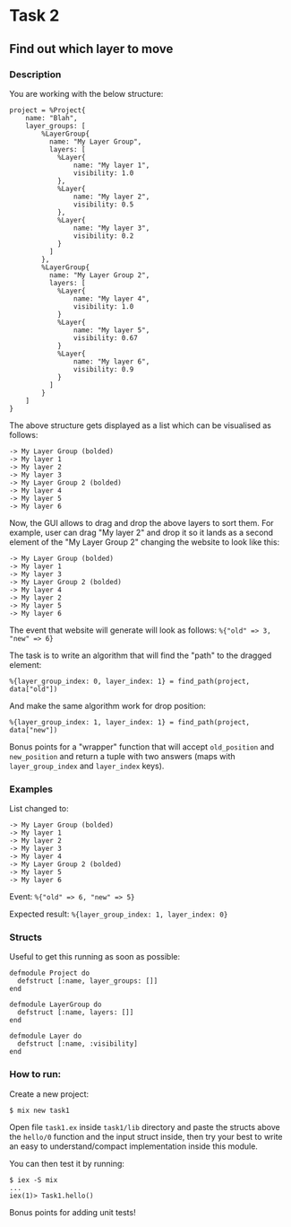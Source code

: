 # Task 2

## Find out which layer to move

### Description

You are working with the below structure:

```
project = %Project{
    name: "Blah",
    layer_groups: [
        %LayerGroup{
          name: "My Layer Group",
          layers: [
            %Layer{
                name: "My layer 1",
                visibility: 1.0
            },
            %Layer{
                name: "My layer 2",
                visibility: 0.5
            },
            %Layer{
                name: "My layer 3",
                visibility: 0.2
            }
          ]
        },
        %LayerGroup{
          name: "My Layer Group 2",
          layers: [
            %Layer{
                name: "My layer 4",
                visibility: 1.0
            }
            %Layer{
                name: "My layer 5",
                visibility: 0.67
            }
            %Layer{
                name: "My layer 6",
                visibility: 0.9
            }
          ]
        }
    ]
}
```

The above structure gets displayed as a list which can be visualised as follows:

```
-> My Layer Group (bolded)
-> My layer 1
-> My layer 2
-> My layer 3
-> My Layer Group 2 (bolded)
-> My layer 4
-> My layer 5
-> My layer 6
```

Now, the GUI allows to drag and drop the above layers to sort them. For example, user can drag "My layer 2" and drop it so it lands as a second element of the "My Layer Group 2" changing the website to look like this:

```
-> My Layer Group (bolded)
-> My layer 1
-> My layer 3
-> My Layer Group 2 (bolded)
-> My layer 4
-> My layer 2
-> My layer 5
-> My layer 6
```

The event that website will generate will look as follows:
`%{"old" => 3, "new" => 6}`

The task is to write an algorithm that will find the "path" to the dragged element:

```
%{layer_group_index: 0, layer_index: 1} = find_path(project, data["old"])
```

And make the same algorithm work for drop position:
```
%{layer_group_index: 1, layer_index: 1} = find_path(project, data["new"])
```

Bonus points for a "wrapper" function that will accept `old_position` and `new_position` and return a tuple with two answers (maps with `layer_group_index` and `layer_index` keys).


### Examples

List changed to:

```
-> My Layer Group (bolded)
-> My layer 1
-> My layer 2
-> My layer 3
-> My layer 4
-> My Layer Group 2 (bolded)
-> My layer 5
-> My layer 6
```

Event: `%{"old" => 6, "new" => 5}`

Expected result: `%{layer_group_index: 1, layer_index: 0}`

### Structs

Useful to get this running as soon as possible:

```
defmodule Project do
  defstruct [:name, layer_groups: []]
end

defmodule LayerGroup do
  defstruct [:name, layers: []]
end

defmodule Layer do
  defstruct [:name, :visibility]
end
```

### How to run:

Create a new project:

```
$ mix new task1
```

Open file `task1.ex` inside `task1/lib` directory and paste the structs above the `hello/0` function and the input struct inside, then try your best to write an easy to understand/compact implementation inside this module.

You can then test it by running:

```
$ iex -S mix
...
iex(1)> Task1.hello()
```

Bonus points for adding unit tests!